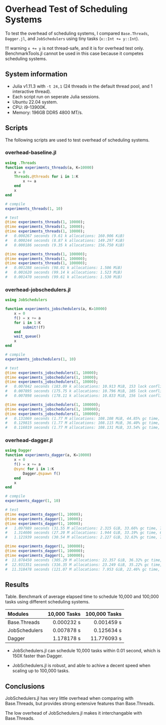 # Overhead Test of Scheduling Systems

To test the overhead of scheduling systems, I compared `Base.Threads`, `Dagger.jl`, and `JobSchedulers` using tiny tasks (`x::Int += y::Int`).

!!! warning
    `x += y` is not thread-safe, and it is for overhead test only.
    BenchmarkTools.jl cannot be used in this case because it competes scheduling systems.

## System information

- Julia v1.11.3 with `-t 24,1` (24 threads in the default thread pool, and 1 interactive thread).
- Each script run on seperate Julia sessions.
- Ubuntu 22.04 system.
- CPU: i9-13900K.
- Memory: 196GB DDR5 4800 MT/s.

## Scripts

The following scripts are used to test overhead of scheduling systems.

### overhead-baseline.jl

```julia
using .Threads
function experiments_threads(a, K=10000)
    x = 0
    Threads.@threads for i in 1:K
        x += a
    end
    x
end

# compile
experiments_threads(1, 10)

# test
@time experiments_threads(1, 10000);
@time experiments_threads(1, 10000);
@time experiments_threads(1, 10000);
#   0.000267 seconds (9.61 k allocations: 160.906 KiB)
#   0.000244 seconds (8.87 k allocations: 149.297 KiB)
#   0.000186 seconds (9.35 k allocations: 156.750 KiB)

@time experiments_threads(1, 100000);
@time experiments_threads(1, 100000);
@time experiments_threads(1, 100000);
#   0.001288 seconds (98.01 k allocations: 1.506 MiB)
#   0.001620 seconds (99.14 k allocations: 1.523 MiB)
#   0.001470 seconds (99.61 k allocations: 1.530 MiB)
```

### overhead-jobschedulers.jl

```julia
using JobSchedulers

function experiments_jobschedulers(a, K=10000)
    x = 0
    f() = x += a
    for i in 1:K
        submit!(f)
    end
    wait_queue()
    x
end

# compile
experiments_jobschedulers(1, 10)

# test
@time experiments_jobschedulers(1, 10000);
@time experiments_jobschedulers(1, 10000);
@time experiments_jobschedulers(1, 10000);
#   0.007842 seconds (183.09 k allocations: 10.913 MiB, 153 lock conflicts)
#   0.007895 seconds (175.75 k allocations: 10.796 MiB, 105 lock conflicts)
#   0.007898 seconds (178.11 k allocations: 10.833 MiB, 156 lock conflicts)

@time experiments_jobschedulers(1, 100000);
@time experiments_jobschedulers(1, 100000);
@time experiments_jobschedulers(1, 100000);
#   0.131069 seconds (1.77 M allocations: 108.108 MiB, 44.85% gc time, 2504 lock conflicts)
#   0.129815 seconds (1.77 M allocations: 108.115 MiB, 36.40% gc time, 2375 lock conflicts)
#   0.116019 seconds (1.77 M allocations: 108.131 MiB, 33.54% gc time, 2423 lock conflicts)
```

### overhead-dagger.jl

```julia
using Dagger
function experiments_dagger(a, K=10000)
    x = 0
    f() = x += a
    @sync for i in 1:K
        Dagger.@spawn f()
    end
    x
end

# compile
experiments_dagger(1, 10)

# test
@time experiments_dagger(1, 10000);
@time experiments_dagger(1, 10000);
@time experiments_dagger(1, 10000);
#   1.097989 seconds (31.55 M allocations: 2.315 GiB, 33.66% gc time, 761375 lock conflicts)
#   1.314606 seconds (27.20 M allocations: 1.944 GiB, 33.19% gc time, 622269 lock conflicts)
#   1.121939 seconds (30.54 M allocations: 2.227 GiB, 32.63% gc time, 738192 lock conflicts)

@time experiments_dagger(1, 100000);
@time experiments_dagger(1, 100000);
@time experiments_dagger(1, 100000);
#  11.078450 seconds (305.29 M allocations: 22.357 GiB, 36.32% gc time, 7429201 lock conflicts)
#  12.931351 seconds (316.35 M allocations: 23.249 GiB, 35.22% gc time, 7587318 lock conflicts)
#  11.318478 seconds (121.07 M allocations: 7.953 GiB, 22.46% gc time, 1476778 lock conflicts, 0.04% compilation time)
```

## Results

Table. Benchmark of average elapsed time to schedule 10,000 and 100,000 tasks using different scheduling systems.

| Modules       | 10,000 Tasks | 100,000 Tasks |
| :------------ | -----------: | ------------: |
| Base.Threads  | 0.000232 s   |  0.001459 s   |
| JobSchedulers | 0.007878 s   |  0.125634 s   |
| Dagger        | 1.178178 s   | 11.776093 s   |

- JobSchedulers.jl can schedule 10,000 tasks within 0.01 second, which is 150X faster than Dagger.

- JobSchedulers.jl is robust, and able to achive a decent speed when scaling up to 100,000 tasks.

## Conclusions

JobSchedulers.jl has very little overhead when comparing with Base.Threads, but provides strong extensive features than Base.Threads.

The low overhead of JobSchedulers.jl makes it interchangable with Base.Threads.
